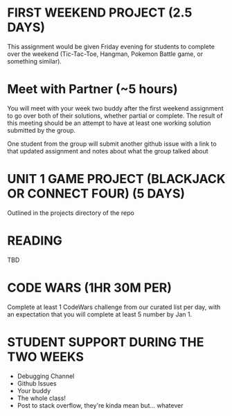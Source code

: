 
# FIRST WEEKEND PROJECT (2.5 DAYS)
This assignment would be given Friday evening for students to complete over the weekend (Tic-Tac-Toe, Hangman, Pokemon Battle game, or something similar).

# Meet with Partner (~5 hours)

You will meet with your week two buddy after the first weekend assignment to go over both of their solutions, whether partial or complete. The result of this meeting should be an attempt to have at least one working solution submitted by the group.

One student from the group will submit another github issue with a link to that updated assignment and notes about what the group talked about 

#  UNIT 1 GAME PROJECT (BLACKJACK OR CONNECT FOUR) (5 DAYS)

Outlined in the projects directory of the repo

# READING 

TBD

# CODE WARS (1HR 30M PER)

Complete at least 1 CodeWars challenge from our curated list per day, with an expectation that you will complete at least 5 number by Jan 1.

# STUDENT SUPPORT DURING THE TWO WEEKS

- Debugging Channel
- Github Issues 
- Your buddy
- The whole class! 
- Post to stack overflow, they're kinda mean but... whatever
